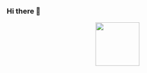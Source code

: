 ### Hi there 👋


<div id="header" align="center">
  <img src="[https://media.giphy.com/media/M9gbBd9nbDrOTu1Mqx/giphy.gif](https://media.giphy.com/media/v1.Y2lkPTc5MGI3NjExMThjODNiNDM3YWExYzUxOGFjYjA5YWQxN2UzMWIzNDEzNDFiZGM5OSZjdD1n/SWoSkN6DxTszqIKEqv/giphy.gif)" width="100"/>
</div>
<!--
**Jambion808/Jambion808** is a ✨ _special_ ✨ repository because its `README.md` (this file) appears on your GitHub profile.

Here are some ideas to get you started:

- 🔭 I’m currently working on ...
- 🌱 I’m currently learning ...
- 👯 I’m looking to collaborate on ...
- 🤔 I’m looking for help with ...
- 💬 Ask me about ...
- 📫 How to reach me: ...
- 😄 Pronouns: ...
- ⚡ Fun fact: ...
-->

